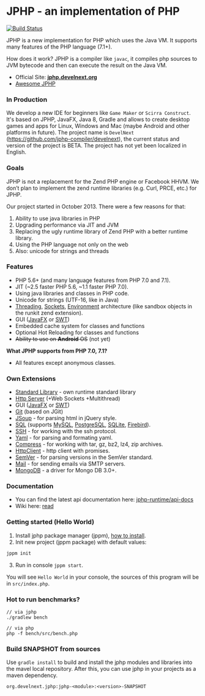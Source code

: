 JPHP - an implementation of PHP
===============================

[![Build Status](https://travis-ci.org/jphp-compiler/jphp.svg?branch=master)](https://travis-ci.org/jphp-compiler/jphp)

JPHP is a new implementation for PHP which uses the Java VM. It supports many features of the PHP language (7.1+).

How does it work? JPHP is a compiler like `javac`, it compiles php sources to JVM bytecode and then
can execute the result on the Java VM.

- Official Site: **[jphp.develnext.org](http://jphp.develnext.org/)**
- [Awesome JPHP](https://github.com/jphp-group/awesome-jphp)

### In Production

We develop a new IDE for beginners like `Game Maker` or `Scirra Construct`. It's based on JPHP, JavaFX, Java 8, Gradle and allows to create desktop games and apps for Linux, Windows and Mac (maybe Android and other platforms in future). The project name is `DevelNext` (https://github.com/jphp-compiler/develnext), the current status and version of the project is BETA. The project has not yet been localized in English. 

### Goals

JPHP is not a replacement for the Zend PHP engine or Facebook HHVM. We don’t plan to implement the zend runtime libraries (e.g. Curl, PRCE, etc.) for JPHP.

Our project started in October 2013. There were a few reasons for that:

1. Ability to use java libraries in PHP
2. Upgrading performance via JIT and JVM
3. Replacing the ugly runtime library of Zend PHP with a better runtime library.
4. Using the PHP language not only on the web
5. Also: unicode for strings and threads

### Features

+ PHP 5.6+ (and many language features from PHP 7.0 and 7.1).
+ JIT (~2.5 faster PHP 5.6, ~1.1 faster PHP 7.0).
+ Using java libraries and classes in PHP code.
+ Unicode for strings (UTF-16, like in Java)
+ [Threading](jphp-runtime/api-docs/classes/php/lang/Thread.md), [Sockets](jphp-runtime/api-docs/classes/php/net/Socket.md), [Environment](jphp-runtime/api-docs/classes/php/lang/Environment.md) architecture (like sandbox objects in the runkit zend extension).
+ GUI ([JavaFX](exts/jphp-gui-ext/api-docs) or [SWT](https://github.com/jphp-compiler/jphp-swt-ext))
+ Embedded cache system for classes and functions
+ Optional Hot Reloading for classes and functions
+ ~~Ability to use on **Android** OS~~ (not yet)

**What JPHP supports from PHP 7.0, 7.1?**
+ All features except anonymous classes.

### Own Extensions
- [Standard Library](jphp-runtime/api-docs) - own runtime standard library
- [Http Server](exts/jphp-httpserver-ext) (+Web Sockets +Multithread)
- GUI ([JavaFX](exts/jphp-gui-ext/api-docs) or [SWT](https://github.com/jphp-compiler/jphp-swt-ext))
- [Git](exts/jphp-git-ext/api-docs) (based on JGit)
- [JSoup](exts/jphp-jsoup-ext/api-docs) - for parsing html in jQuery style.
- [SQL](exts/jphp-sql-ext/api-docs) (supports [MySQL](exts/jphp-sql-ext/api-docs), [PostgreSQL](exts/jphp-pgsql-ext/api-docs), [SQLite](exts/jphp-sqlite-ext/api-docs), [Firebird](exts/jphp-firebirdsql-ext/api-docs)).
- [SSH](exts/jphp-ssh-ext/api-docs) - for working with the ssh protocol.
- [Yaml](exts/jphp-yaml-ext/) - for parsing and formating yaml.
- [Compress](exts/jphp-compress-ext) - for working with tar, gz, bz2, lz4, zip archives.
- [HttpClient](exts/jphp-httpclient-ext/api-docs) - http client with promises.
- [SemVer](exts/jphp-semver-ext/api-docs) - for parsing versions in the SemVer standard.
- [Mail](exts/jphp-mail-ext/api-docs) - for sending emails via SMTP servers.
- [MongoDB](exts/jphp-mongo-ext/api-docs) - a driver for Mongo DB 3.0+.

### Documentation

- You can find the latest api documentation here: [jphp-runtime/api-docs](jphp-runtime/api-docs)
- Wiki here: [read](http://jphp.develnext.org/wiki/)

### Getting started (Hello World)

1. Install jphp package manager (jppm), [how to install](packager/#0-how-to-install-jppm).
2. Init new project (jppm package) with default values:
```bash
jppm init
```
3. Run in console `jppm start`.

You will see `Hello World` in your console, the sources of this program will be in `src/index.php`.

### Hot to run benchmarks?

```
// via jphp
./gradlew bench

// via php
php -f bench/src/bench.php
```

### Build SNAPSHOT from sources

Use `gradle install` to build and install the jphp modules and libraries into the mavel local repository. After this, you can use jphp in your projects as a maven dependency.

`org.develnext.jphp:jphp-<module>:<version>-SNAPSHOT`

